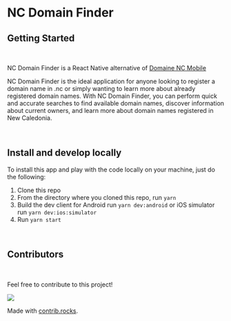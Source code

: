 # NC Domain Finder

## Getting Started
<br>

NC Domain Finder is a React Native alternative of [Domaine NC Mobile](https://github.com/lschaeffer313/domaine-nc-mobile)

NC Domain Finder is the ideal application for anyone looking to register a domain name in .nc or simply wanting to learn more about already registered domain names. With NC Domain Finder, you can perform quick and accurate searches to find available domain names, discover information about current owners, and learn more about domain names registered in New Caledonia.

<br>

## Install and develop locally

To install this app and play with the code locally on your
machine, just do the following:

1. Clone this repo
1. From the directory where you cloned this repo, run `yarn`
1. Build the dev client for Android run `yarn dev:android` or iOS simulator run `yarn dev:ios:simulator`
1. Run `yarn start`

<br>


## Contributors
<br>

Feel free to contribute to this project!

<a href="https://github.com/bpouzet/nc-domain-finder/graphs/contributors">
  <img src="https://contrib.rocks/image?repo=bpouzet/nc-domain-finder" />
</a>

Made with [contrib.rocks](https://contrib.rocks).
